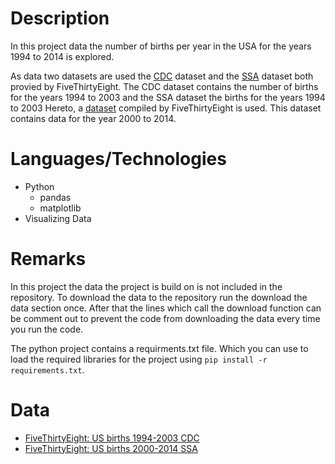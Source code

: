 # Description

In this project data the number of births per year in the USA for the years 1994 to 2014 is explored. 

As data two datasets are used the [CDC]() dataset and the [SSA]() dataset both provied by FiveThirtyEight. The CDC dataset contains the number of births for the years 1994 to 2003 and the SSA dataset the births for the years 1994 to 2003
Hereto, a [dataset]( https://github.com/fivethirtyeight/data/tree/master/births) compiled by FiveThirtyEight is used. This dataset contains data for the year 2000 to 2014.

# Languages/Technologies

* Python 
  * pandas
  * matplotlib
* Visualizing Data

# Remarks

In this project the data the project is build on is not included in the repository. To download the data to the repository run the download the data section once. After that the lines which call the download function can be comment out to prevent the code from downloading the data every time you run the code.

The python project contains a requirments.txt file. Which you can use to load the required libraries for the project using ``pip install -r requirements.txt``.

# Data

* [FiveThirtyEight: US births 1994-2003 CDC](https://raw.githubusercontent.com/fivethirtyeight/data/master/births/US_births_1994-2003_CDC_NCHS.csv)
* [FiveThirtyEight: US births 2000-2014 SSA](https://raw.githubusercontent.com/fivethirtyeight/data/master/births/US_births_2000-2014_SSA.csv)
